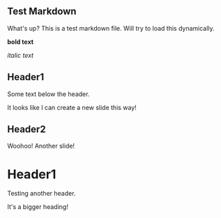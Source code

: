 ## Test Markdown

What's up? This is a test markdown file. Will try to load this dynamically.

**bold text**

*italic text*



Header1
-----------
Some text below the header.

It looks like I can create a new slide this way!



Header2
----------
Woohoo! Another slide!



Header1
=========
Testing another header.

It's a bigger heading!